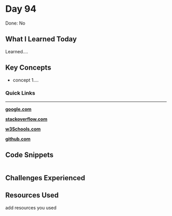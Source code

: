 # Day 94

Done: No

## What I Learned Today

Learned....

## Key Concepts

- concept 1....

### Quick Links

---

[**google.com**](http://www.google.com)

[**stackoverflow.com**](http://www.stackoverflow.com)

[**w3Schools.com**](https://www.w3schools.com/)

[**github.com**](https://github.com/)

## Code Snippets

```python

```

## Challenges Experienced

## Resources Used

add resources you used